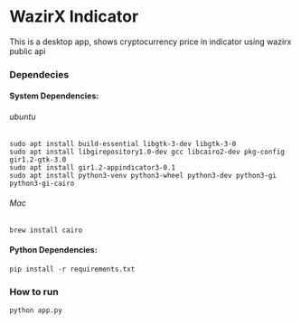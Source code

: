 # WazirX Indicator
This is a desktop app, shows cryptocurrency price in indicator using wazirx public api

### Dependecies
#### System Dependencies:

###### ubuntu
```
sudo apt install build-essential libgtk-3-dev libgtk-3-0
sudo apt install libgirepository1.0-dev gcc libcairo2-dev pkg-config gir1.2-gtk-3.0
sudo apt install gir1.2-appindicator3-0.1
sudo apt install python3-venv python3-wheel python3-dev python3-gi python3-gi-cairo
```

###### Mac
```
brew install cairo
```

#### Python Dependencies:
``pip install -r requirements.txt``

### How to run

`python app.py`